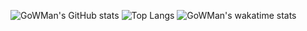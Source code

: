 ![GoWMan's GitHub stats](https://github-readme-stats.vercel.app/api?username=gowman813&count_private=true&show_icons=true&theme=tokyonight)
![Top Langs](https://github-readme-stats.vercel.app/api/top-langs/?username=gowman813&count_private=true&show_icons=true&layout=compact&theme=tokyonight)
![GoWMan's wakatime stats](https://github-readme-stats.vercel.app/api/wakatime?username=gowman813&theme=tokyonight)

<!--
**GoWMan813/GoWMan813** is a ✨ _special_ ✨ repository because its `README.md` (this file) appears on your GitHub profile.

Here are some ideas to get you started:

- 🔭 I’m currently working on ...
- 🌱 I’m currently learning ...
- 👯 I’m looking to collaborate on ...
- 🤔 I’m looking for help with ...
- 💬 Ask me about ...
- 📫 How to reach me: ...
- 😄 Pronouns: ...
- ⚡ Fun fact: ...
-->

